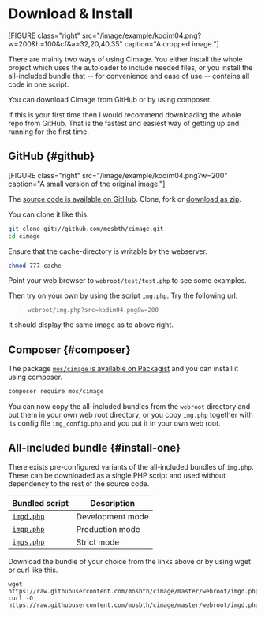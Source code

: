 Download & Install
======================================

[FIGURE class="right" src="/image/example/kodim04.png?w=200&h=100&cf&a=32,20,40,35" caption="A cropped image."]

There are mainly two ways of using CImage. You either install the whole project which uses the autoloader to include needed files, or you install the all-included bundle that -- for convenience and ease of use -- contains all code in one script.

You can download CImage from GitHub or by using composer.

If this is your first time then I would recommend downloading the whole repo from GitHub. That is the fastest and easiest way of getting up and running for the first time.



GitHub {#github}
--------------------------------------

[FIGURE class="right" src="/image/example/kodim04.png?w=200" caption="A small version of the original image."]

The [source code is available on GitHub](https://github.com/mosbth/cimage). Clone, fork or [download as zip](https://github.com/mosbth/cimage/archive/master.zip). 

You can clone it like this.

```bash
git clone git://github.com/mosbth/cimage.git
cd cimage
```

Ensure that the cache-directory is writable by the webserver.

```bash
chmod 777 cache
```

Point your web browser to `webroot/test/test.php` to see some examples.

Then try on your own by using the script `img.php`. Try the following url:

> `webroot/img.php?src=kodim04.png&w=200`

It should display the same image as to above right.



Composer {#composer}
--------------------------------------

The package [`mos/cimage` is available on Packagist](https://packagist.org/packages/mos/cimage) and you can install it using composer.

```bash
composer require mos/cimage
```

You can now copy the all-included bundles from the `webroot` directory and put them in your own web root directory, or you copy `img.php` together with its config file `img_config.php` and you put it in your own web root. 



All-included bundle {#install-one}
--------------------------------------

There exists pre-configured variants of the all-included bundles of `img.php`. These can be downloaded as a single PHP script and used without dependency to the rest of the source code.

| Bundled script | Description | 
|----------------|-------------|
| [`imgd.php`](https://github.com/mosbth/cimage/blob/master/webroot/imgd.php)     | Development mode | 
| [`imgp.php`](https://github.com/mosbth/cimage/blob/master/webroot/imgp.php)     | Production mode | 
| [`imgs.php`](https://github.com/mosbth/cimage/blob/master/webroot/imgs.php)     | Strict mode | 

Download the bundle of your choice from the links above or by using wget or curl like this.

```text
wget https://raw.githubusercontent.com/mosbth/cimage/master/webroot/imgd.php
curl -O https://raw.githubusercontent.com/mosbth/cimage/master/webroot/imgd.php
```
